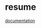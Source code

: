 resume
=================

[documentation](https://github.com/eighttrackmind/resume/blob/master/coffee/resume.coffee.md)
